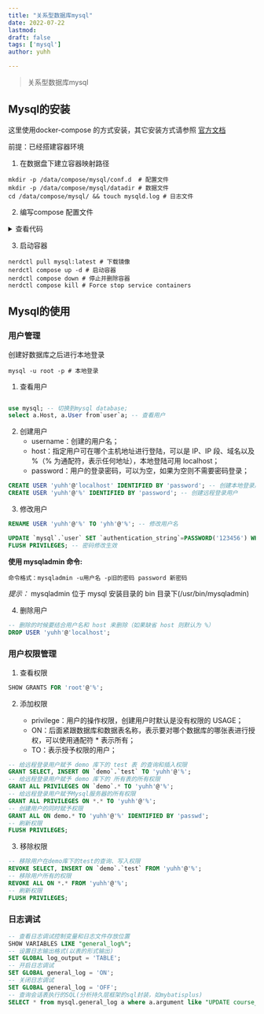 ```yaml
---
title: "关系型数据库mysql"
date: 2022-07-22
lastmod: 
draft: false
tags: ['mysql']
author: yuhh

---
```


> 关系型数据库mysql


## Mysql的安装

这里使用docker-compose 的方式安装，其它安装方式请参照 [官方文档](https://dev.mysql.com/doc/refman/8.0/en/installing.html)

前提：已经搭建容器环境

1. 在数据盘下建立容器映射路径

```shell
mkdir -p /data/compose/mysql/conf.d  # 配置文件
mkdir -p /data/compose/mysql/datadir # 数据文件
cd /data/compose/mysql/ && touch mysqld.log # 日志文件
```

2. 编写compose 配置文件

<details>
    <summary>查看代码</summary>
    <pre>
        <code>
version: "1"
services:        
    mysql:
    container_name: mysql # 指定容器的名称
    image: mysql:latest   # 指定镜像和版本
    ports:
      - 3306:3306
      - 33060:33060
    restart: always
    environment:
      MYSQL_ROOT_PASSWORD: *******
      MYSQL_ROOT_HOST: '%'
      TZ: Asia/Shanghai
    command:
      --character-set-server=utf8mb4 
      --collation-server=utf8mb4_general_ci 
      --explicit_defaults_for_timestamp=true
      --lower_case_table_names=1 # 1：区分大小 0：不区分
      --max_allowed_packet=512M # 最大允许的数据包大小(数据备份的时候用到)
    volumes:
      - /data/compose/mysql/conf.d:/etc/mysql/conf.d # 配置文件
      - /data/compose/mysql/datadir:/var/lib/mysql # 数据文件
      - /data/compose/mysql/mysqld.log:/var/log/mysqld.log # 日志文件      
        </code>
    </pre>
</details>

3. 启动容器

```shell
nerdctl pull mysql:latest # 下载镜像
nerdctl compose up -d # 启动容器
nerdctl compose down # 停止并删除容器
nerdctl compose kill # Force stop service containers
```


## Mysql的使用

### 用户管理

创建好数据库之后进行本地登录

```shell
mysql -u root -p # 本地登录
```
1. 查看用户
```sql

use mysql; -- 切换到mysql database;
select a.Host, a.User from`user`a; -- 查看用户

```
2. 创建用户
    * username：创建的用户名；
    * host：指定用户可在哪个主机地址进行登陆，可以是 IP、IP 段、域名以及 %（% 为通配符，表示任何地址），本地登陆可用 localhost；
    * password：用户的登录密码，可以为空，如果为空则不需要密码登录；

```sql
CREATE USER 'yuhh'@'localhost' IDENTIFIED BY 'password'; -- 创建本地登录用户
CREATE USER 'yuhh'@'%' IDENTIFIED BY 'password'; -- 创建远程登录用户
```
3. 修改用户

```sql
RENAME USER 'yuhh'@'%' TO 'yhh'@'%'; -- 修改用户名

UPDATE `mysql`.`user` SET `authentication_string`=PASSWORD('123456') WHERE `user`='yuhh'; -- 修改密码
FLUSH PRIVILEGES; -- 密码修改生效
```

**使用 mysqladmin 命令:**

    命令格式：mysqladmin -u用户名 -p旧的密码 password 新密码

*提示：*  mysqladmin 位于 mysql 安装目录的 bin 目录下(/usr/bin/mysqladmin)

4. 删除用户

```sql
-- 删除的时候要结合用户名和 host 来删除（如果缺省 host 则默认为 %）
DROP USER 'yuhh'@'localhost';
```

### 用户权限管理

1. 查看权限

```sql
SHOW GRANTS FOR 'root'@'%';
```
2. 添加权限
    
    + privilege：用户的操作权限，创建用户时默认是没有权限的 USAGE；
    + ON：后面紧跟数据库和数据表名称，表示要对哪个数据库的哪张表进行授权，可以使用通配符 * 表示所有；
    + TO：表示授予权限的用户；
    
```sql
-- 给远程登录用户赋予 demo 库下的 test 表 的查询和插入权限
GRANT SELECT, INSERT ON `demo`.`test` TO 'yuhh'@'%';
-- 给远程登录用户赋予 demo 库下的 所有表的所有权限
GRANT ALL PRIVILEGES ON `demo`.* TO 'yuhh'@'%';
-- 给远程登录用户赋予Mysql服务器的所有权限
GRANT ALL PRIVILEGES ON *.* TO 'yuhh'@'%';
-- 创建用户的同时赋予权限
GRANT ALL ON demo.* TO 'yuhh'@'%' IDENTIFIED BY 'passwd';
-- 刷新权限
FLUSH PRIVILEGES;
```

3. 移除权限

```sql
-- 移除用户在demo库下的test的查询、写入权限
REVOKE SELECT, INSERT ON `demo`.`test` FROM 'yuhh'@'%';
-- 移除用户所有的权限
REVOKE ALL ON *.* FROM 'yuhh'@'%';
-- 刷新权限
FLUSH PRIVILEGES;
```
### 日志调试

```sql
-- 查看日志调试控制变量和日志文件存放位置
SHOW VARIABLES LIKE "general_log%";
-- 设置日志输出格式(以表的形式输出)
SET GLOBAL log_output = 'TABLE'; 
-- 开启日志调试
SET GLOBAL general_log = 'ON';
-- 关闭日志调试
SET GLOBAL general_log = 'OFF';
-- 查询会话表执行的SQL(分析持久层框架的sql封装，如mybatisplus)
SELECT * from mysql.general_log a where a.argument like "UPDATE course_schedule_log%" order by   event_time DESC
```